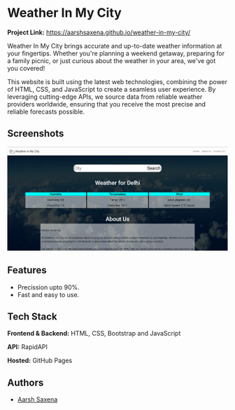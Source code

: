 
# Weather In My City
**Project Link:** https://aarshsaxena.github.io/weather-in-my-city/

Weather In My City brings accurate and up-to-date weather information at your fingertips. Whether you're planning a weekend getaway, preparing for a family picnic, or just curious about the weather in your area, we've got you covered!

This website is built using the latest web technologies, combining the power of HTML, CSS, and JavaScript to create a seamless user experience. By leveraging cutting-edge APIs, we source data from reliable weather providers worldwide, ensuring that you receive the most precise and reliable forecasts possible.



## Screenshots

![Screenshot](https://github.com/aarshsaxena/weather-in-my-city/blob/main/Screenshot1.png)



## Features

- Precission upto 90%.
- Fast and easy to use.



## Tech Stack

**Frontend & Backend:** HTML, CSS, Bootstrap and JavaScript

**API:** RapidAPI

**Hosted:** GitHub Pages
## Authors

- [Aarsh Saxena](https://github.com/aarshsaxena)

